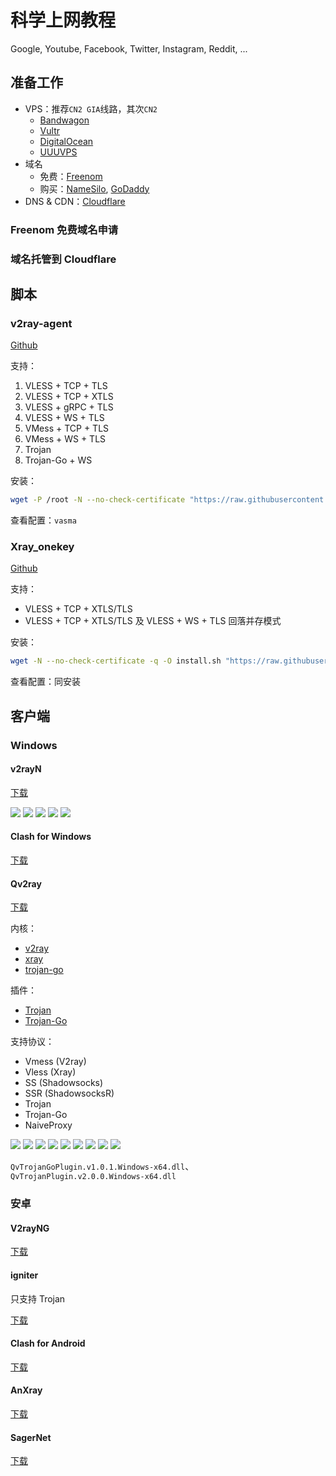 # 科学上网教程


Google, Youtube, Facebook, Twitter, Instagram, Reddit, ...

<!--more-->

## 准备工作

- VPS：推荐`CN2 GIA`线路，其次`CN2`
  - [Bandwagon](https://bandwagonhost.com)
  - [Vultr](https://www.vultr.com)
  - [DigitalOcean](https://www.digitalocean.com)
  - [UUUVPS](https://uuuvps.com)
- 域名
  - 免费：[Freenom](https://www.freenom.com)
  - 购买：[NameSilo](https://www.namesilo.com), [GoDaddy](https://www.godaddy.com)
- DNS & CDN：[Cloudflare](https://www.cloudflare.com)

### Freenom 免费域名申请

### 域名托管到 Cloudflare

## 脚本

### v2ray-agent

[Github](https://github.com/mack-a/v2ray-agent)

支持：

1. VLESS + TCP + TLS
1. VLESS + TCP + XTLS
1. VLESS + gRPC + TLS
1. VLESS + WS + TLS
1. VMess + TCP + TLS
1. VMess + WS + TLS
1. Trojan
1. Trojan-Go + WS

安装：

```bash
wget -P /root -N --no-check-certificate "https://raw.githubusercontent.com/mack-a/v2ray-agent/master/install.sh" && chmod 700 /root/install.sh && /root/install.sh
```

查看配置：`vasma`

### Xray_onekey

[Github](https://github.com/wulabing/Xray_onekey)

支持：

- VLESS + TCP + XTLS/TLS
- VLESS + TCP + XTLS/TLS 及 VLESS + WS + TLS 回落并存模式

安装：

```bash
wget -N --no-check-certificate -q -O install.sh "https://raw.githubusercontent.com/wulabing/Xray_onekey/main/install.sh" && chmod +x install.sh && bash install.sh
```

查看配置：同安装

## 客户端

### Windows

#### v2rayN

[下载](https://github.com/2dust/v2rayN/releases)

<img src="/科学上网/科学上网01.png" />

<img src="/科学上网/科学上网02.png" />

<img src="/科学上网/科学上网03.png" />

<img src="/科学上网/科学上网04.png" />

<img src="/科学上网/科学上网05.png" />

#### Clash for Windows

[下载](https://github.com/Fndroid/clash_for_windows_pkg/releases)

#### Qv2ray

[下载](https://github.com/Qv2ray/Qv2ray/releases)

内核：
- [v2ray](https://github.com/v2fly/v2ray-core/releases)
- [xray](https://github.com/XTLS/Xray-core/releases)
- [trojan-go](https://github.com/p4gefau1t/trojan-go/releases)

插件：
- [Trojan](https://github.com/Qv2ray/QvPlugin-Trojan/releases)
- [Trojan-Go](https://github.com/Qv2ray/QvPlugin-Trojan-Go/releases)

支持协议：
- Vmess (V2ray)
- Vless (Xray)
- SS (Shadowsocks)
- SSR (ShadowsocksR)
- Trojan
- Trojan-Go
- NaiveProxy

<img src="/科学上网/Qv2ray-01.png" />

<img src="/科学上网/Qv2ray-02.png" />

<img src="/科学上网/Qv2ray-03.png" />

<img src="/科学上网/Qv2ray-04.png" />

<img src="/科学上网/Qv2ray-05.png" />

<img src="/科学上网/Qv2ray-06.png" />

<img src="/科学上网/Qv2ray-07.png" />

<img src="/科学上网/Qv2ray-08.png" />

<img src="/科学上网/Qv2ray-09.png" />

`QvTrojanGoPlugin.v1.0.1.Windows-x64.dll`、`QvTrojanPlugin.v2.0.0.Windows-x64.dll`



### 安卓

#### V2rayNG

[下载](https://github.com/2dust/v2rayNG/releases)

#### igniter

只支持 Trojan

[下载](https://github.com/trojan-gfw/igniter/releases)

#### Clash for Android

[下载](https://github.com/Kr328/ClashForAndroid/releases)

#### AnXray

[下载](https://github.com/XTLS/AnXray/releases)

#### SagerNet

[下载](https://github.com/SagerNet/SagerNet/releases)

